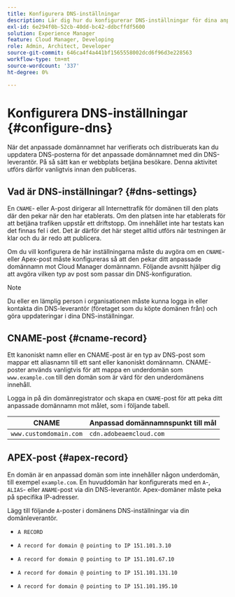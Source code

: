 ```yaml
---
title: Konfigurera DNS-inställningar
description: Lär dig hur du konfigurerar DNS-inställningar för dina anpassade domännamn.
exl-id: 6e294f0b-52cb-40dd-bc42-ddbcffdf5600
solution: Experience Manager
feature: Cloud Manager, Developing
role: Admin, Architect, Developer
source-git-commit: 646ca4f4a441bf1565558002dcd6f96d3e228563
workflow-type: tm+mt
source-wordcount: '337'
ht-degree: 0%

---
```


# Konfigurera DNS-inställningar {#configure-dns}

När det anpassade domännamnet har verifierats och distribuerats kan du uppdatera DNS-posterna för det anpassade domännamnet med din DNS-leverantör. På så sätt kan er webbplats betjäna besökare. Denna aktivitet utförs därför vanligtvis innan den publiceras.

## Vad är DNS-inställningar? {#dns-settings}

En `CNAME`- eller A-post dirigerar all Internettrafik för domänen till den plats där den pekar när den har etablerats. Om den platsen inte har etablerats för att betjäna trafiken uppstår ett driftstopp. Om innehållet inte har testats kan det finnas fel i det. Det är därför det här steget alltid utförs när testningen är klar och du är redo att publicera.

Om du vill konfigurera de här inställningarna måste du avgöra om en `CNAME`- eller Apex-post måste konfigureras så att den pekar ditt anpassade domännamn mot Cloud Manager domännamn. Följande avsnitt hjälper dig att avgöra vilken typ av post som passar din DNS-konfiguration.

>[!NOTE]
>
>Du eller en lämplig person i organisationen måste kunna logga in eller kontakta din DNS-leverantör (företaget som du köpte domänen från) och göra uppdateringar i dina DNS-inställningar.

## CNAME-post {#cname-record}

Ett kanoniskt namn eller en CNAME-post är en typ av DNS-post som mappar ett aliasnamn till ett sant eller kanoniskt domännamn. CNAME-poster används vanligtvis för att mappa en underdomän som `www.example.com` till den domän som är värd för den underdomänens innehåll.

Logga in på din domänregistrator och skapa en `CNAME`-post för att peka ditt anpassade domännamn mot målet, som i följande tabell.

| CNAME | Anpassad domännamnspunkt till mål |
|--- |--- |
| `www.customdomain.com` | `cdn.adobeaemcloud.com` |

## APEX-post {#apex-record}

En domän är en anpassad domän som inte innehåller någon underdomän, till exempel `example.com`. En huvuddomän har konfigurerats med en `A`-, `ALIAS`- eller `ANAME`-post via din DNS-leverantör. Apex-domäner måste peka på specifika IP-adresser.

Lägg till följande `A`-poster i domänens DNS-inställningar via din domänleverantör.

* `A RECORD`

* `A record for domain @ pointing to IP 151.101.3.10`

* `A record for domain @ pointing to IP 151.101.67.10`

* `A record for domain @ pointing to IP 151.101.131.10`

* `A record for domain @ pointing to IP 151.101.195.10`
